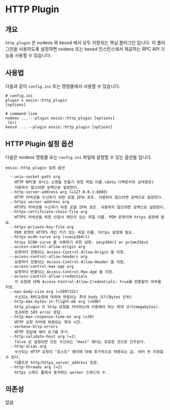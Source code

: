 # HTTP Plugin

## 개요

`http_plugin` 은 nodeos 와 keosd 에서 모두 지원되는 핵심 플러그인 입니다. 이 플러그인을 사용하도록 설정하면 nodeos 또는 keosd 인스턴스에서 제공하는 RPC API 기능을 사용할 수 있습니다.

## 사용법

다음과 같이 `config.ini`  또는 명령줄에서 사용할 수 있습니다.&#x20;

```
# config.ini
plugin = eosio::http_plugin
[options]

# command-line
nodeos ... --plugin eosio::http_plugin [options]
 (or)
keosd ... --plugin eosio::http_plugin [options]
```

## HTTP Plugin 설정 옵션

다음은 nodeos 명령줄 또는 `config.ini` 파일에 설정할 수 있는 옵션들 입니다.

```
eosio::http_plugin 설정 옵션

  --unix-socket-path arg
    HTTP RPC용 유닉스 소켓을 만들기 위한 파일 이름.(data 디렉토리의 상대경로)
    사용하지 않으려면 공백으로 설정한다.
  --http-server-address arg (=127.0.0.1:8888) 
    HTTP 커넥션을 수신하기 위한 로컬 IP와 포트. 사용하지 않으려면 공백으로 설정한다.
  --https-server-address arg
    HTTPS 커넥션을 수신하기 위한 로컬 IP와 포트. 사용하지 않으려면 공백으로 설정한다.
  --https-certificate-chain-file arg
    HTTPS 커넥션을 위한 인증서 체인이 있는 파일 이름. PEM 포맷이며 https 설정에 필요.
  --https-private-key-file arg
    PEM 포맷의 HTTPS 개인 키가 있는 파일 이름. https 설정에 필요.
  --https-ecdh-curve arg (=secp384r1)
    https ECDH curve 를 사용하기 위한 설정: secp384r1 or prime256v1
  --access-control-allow-origin arg
    요청마다 반환되는 Access-Control-Allow-Origin 을 지정.
  --access-control-allow-headers arg
    요청마다 반환되는 Access-Control-Allow-Header 을 지정.
  --access-control-max-age arg
    요청마다 반환되는 Access-Control-Max-Age 을 지정.
  --access-control-allow-credentials
    각 요청에 대해 Access-Control-Allow-Credentials: true를 반환할지 여부를 지정.
  --max-body-size arg (=2097152)
    수신되는 RPC요청에 대하여 허용되는 최대 body 크기(Bytes 단위)
  --http-max-bytes-in-flight-mb arg (=500)
    http_plugin 이 http 요청을 처리하는데 사용해야 하는 최대 크기(megabytes).
    초과하면 503 error 응답.
  --http-max-response-time-ms arg (=30)
    HTTP 요청 처리에 허용되는 최대 시간.
  --verbose-http-errors
    HTTP 응답에 에러 로그를 추가.
  --http-validate-host arg (=1)
    false 로 설정되면 모든 수신되는 "Host" 헤더는 유효한 것으로 간주된다.
  --http-alias arg
    수신되는 HTTP 요청의 "호스트" 헤더에 대해 추가적으로 허용되는 값. 여러 번 지정할 수 있다. 
    디폴트로 http/https_server_address 포함.
  --http-threads arg (=2)
    https 스레드 풀에서 동작하는 worker 스레드의 수.
```

## 의존성

없음
